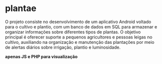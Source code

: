 # plantae

O projeto consiste no desenvolvimento de um aplicativo Android voltado para o cultivo e plantio, com um banco de dados em SQL para armazenar e organizar informações sobre diferentes tipos de plantas. O objetivo principal é oferecer suporte a pequenos agricultores e pessoas leigas no cultivo, auxiliando na organização e manutenção das plantações por meio de alertas diários sobre irrigação, plantio e luminosidade.

**apenas JS e PHP para visualização**
